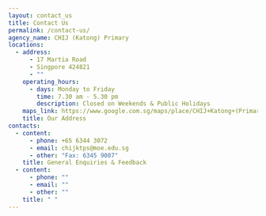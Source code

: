 ```yaml
---
layout: contact_us
title: Contact Us
permalink: /contact-us/
agency_name: CHIJ (Katong) Primary
locations:
  - address:
      - 17 Martia Road
      - Singpore 424821
      - ""
    operating_hours:
      - days: Monday to Friday
        time: 7.30 am - 5.30 pm
        description: Closed on Weekends & Public Holidays
    maps_link: https://www.google.com.sg/maps/place/CHIJ+Katong+(Primary)/@1.3064102,103.9087665,17z/data=!3m1!4b1!4m6!3m5!1s0x31da1874dca6e5db:0x1eaa79a189114d82!8m2!3d1.3064102!4d103.9109552!16s%2Fg%2F1v_vqfhb
    title: Our Address
contacts:
  - content:
      - phone: +65 6344 3072
      - email: chijktps@moe.edu.sg
      - other: "Fax: 6345 9007"
    title: General Enquiries & Feedback
  - content:
      - phone: ""
      - email: ""
      - other: ""
    title: " "
---
```

